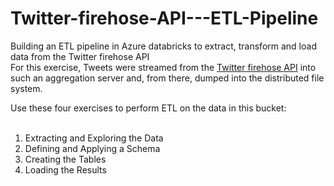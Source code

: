 # Twitter-firehose-API---ETL-Pipeline

Building an ETL pipeline in Azure databricks to extract, transform and load data from the Twitter firehose API
<br>
For this exercise, Tweets were streamed from the <a href="https://developer.twitter.com/en/docs" target="_blank">Twitter firehose API</a> into such an aggregation server and,
from there, dumped into the distributed file system.

Use these four exercises to perform ETL on the data in this bucket:  
<br>
1. Extracting and Exploring the Data
2. Defining and Applying a Schema
3. Creating the Tables
4. Loading the Results
